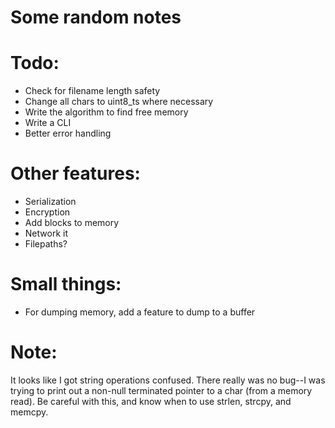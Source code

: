 # Some random notes

# Todo:
 * Check for filename length safety
 * Change all chars to uint8\_ts where necessary
 * Write the algorithm to find free memory
 * Write a CLI
 * Better error handling

# Other features:
 * Serialization
 * Encryption
 * Add blocks to memory
 * Network it
 * Filepaths?

# Small things:
 * For dumping memory, add a feature to dump to a buffer

# Note:
It looks like I got string operations confused. There really was no bug--I was trying to print out a non-null terminated pointer to a char (from a memory read). Be careful with this, and know when to use strlen, strcpy, and memcpy.
